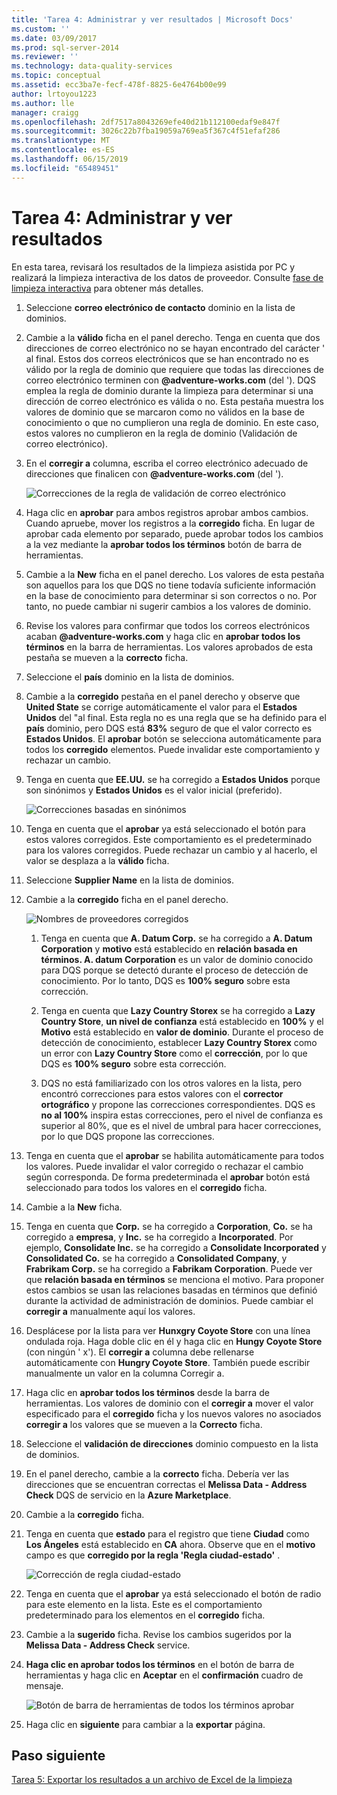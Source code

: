 ```yaml
---
title: 'Tarea 4: Administrar y ver resultados | Microsoft Docs'
ms.custom: ''
ms.date: 03/09/2017
ms.prod: sql-server-2014
ms.reviewer: ''
ms.technology: data-quality-services
ms.topic: conceptual
ms.assetid: ecc3ba7e-fecf-478f-8825-6e4764b00e99
author: lrtoyou1223
ms.author: lle
manager: craigg
ms.openlocfilehash: 2df7517a8043269efe40d21b112100edaf9e847f
ms.sourcegitcommit: 3026c22b7fba19059a769ea5f367c4f51efaf286
ms.translationtype: MT
ms.contentlocale: es-ES
ms.lasthandoff: 06/15/2019
ms.locfileid: "65489451"
---
```

# <a name="task-4-manaing-and-viewing-results"></a>Tarea 4: Administrar y ver resultados
  En esta tarea, revisará los resultados de la limpieza asistida por PC y realizará la limpieza interactiva de los datos de proveedor. Consulte [fase de limpieza interactiva](https://msdn.microsoft.com/library/hh213061.aspx#Interactive) para obtener más detalles.  
  
1.  Seleccione **correo electrónico de contacto** dominio en la lista de dominios.  
  
2.  Cambie a la **válido** ficha en el panel derecho. Tenga en cuenta que dos direcciones de correo electrónico no se hayan encontrado del carácter ' al final. Estos dos correos electrónicos que se han encontrado no es válido por la regla de dominio que requiere que todas las direcciones de correo electrónico terminen con **@adventure-works.com** (del '). DQS emplea la regla de dominio durante la limpieza para determinar si una dirección de correo electrónico es válida o no. Esta pestaña muestra los valores de dominio que se marcaron como no válidos en la base de conocimiento o que no cumplieron una regla de dominio. En este caso, estos valores no cumplieron en la regla de dominio (Validación de correo electrónico).  
  
3.  En el **corregir a** columna, escriba el correo electrónico adecuado de direcciones que finalicen con **@adventure-works.com** (del ').  
  
     ![Correcciones de la regla de validación de correo electrónico](../../2014/tutorials/media/et-managingandviewingresults-01.jpg "correcciones de la regla de validación de correo electrónico")  
  
4.  Haga clic en **aprobar** para ambos registros aprobar ambos cambios. Cuando apruebe, mover los registros a la **corregido** ficha. En lugar de aprobar cada elemento por separado, puede aprobar todos los cambios a la vez mediante la **aprobar todos los términos** botón de barra de herramientas.  
  
5.  Cambie a la **New** ficha en el panel derecho. Los valores de esta pestaña son aquellos para los que DQS no tiene todavía suficiente información en la base de conocimiento para determinar si son correctos o no. Por tanto, no puede cambiar ni sugerir cambios a los valores de dominio.  
  
6.  Revise los valores para confirmar que todos los correos electrónicos acaban **@adventure-works.com** y haga clic en **aprobar todos los términos** en la barra de herramientas. Los valores aprobados de esta pestaña se mueven a la **correcto** ficha.  
  
7.  Seleccione el **país** dominio en la lista de dominios.  
  
8.  Cambie a la **corregido** pestaña en el panel derecho y observe que **United State** se corrige automáticamente el valor para el **Estados Unidos** del "al final. Esta regla no es una regla que se ha definido para el **país** dominio, pero DQS está **83%** seguro de que el valor correcto es **Estados Unidos**. El **aprobar** botón se selecciona automáticamente para todos los **corregido** elementos. Puede invalidar este comportamiento y rechazar un cambio.  
  
9. Tenga en cuenta que **EE.UU.** se ha corregido a **Estados Unidos** porque son sinónimos y **Estados Unidos** es el valor inicial (preferido).  
  
     ![Correcciones basadas en sinónimos](../../2014/tutorials/media/et-managingandviewingresults-02.jpg "correcciones basadas en sinónimos")  
  
10. Tenga en cuenta que el **aprobar** ya está seleccionado el botón para estos valores corregidos. Este comportamiento es el predeterminado para los valores corregidos. Puede rechazar un cambio y al hacerlo, el valor se desplaza a la **válido** ficha.  
  
11. Seleccione **Supplier Name** en la lista de dominios.  
  
12. Cambie a la **corregido** ficha en el panel derecho.  
  
     ![Nombres de proveedores corregidos](../../2014/tutorials/media/et-managingandviewingresults-03.jpg "nombres de proveedores corregidos")  
  
    1.  Tenga en cuenta que **A. Datum Corp.** se ha corregido a **A. Datum Corporation** y **motivo** está establecido en **relación basada en términos. A. datum Corporation** es un valor de dominio conocido para DQS porque se detectó durante el proceso de detección de conocimiento. Por lo tanto, DQS es **100% seguro** sobre esta corrección.  
  
    2.  Tenga en cuenta que **Lazy Country Storex** se ha corregido a **Lazy Country Store**, **un nivel de confianza** está establecido en **100%** y el **Motivo** está establecido en **valor de dominio**. Durante el proceso de detección de conocimiento, establecer **Lazy Country Storex** como un error con **Lazy Country Store** como el **corrección**, por lo que DQS es **100% seguro** sobre esta corrección.  
  
    3.  DQS no está familiarizado con los otros valores en la lista, pero encontró correcciones para estos valores con el **corrector ortográfico** y propone las correcciones correspondientes. DQS es **no al 100%** inspira estas correcciones, pero el nivel de confianza es superior al 80%, que es el nivel de umbral para hacer correcciones, por lo que DQS propone las correcciones.  
  
13. Tenga en cuenta que el **aprobar** se habilita automáticamente para todos los valores. Puede invalidar el valor corregido o rechazar el cambio según corresponda. De forma predeterminada el **aprobar** botón está seleccionado para todos los valores en el **corregido** ficha.  
  
14. Cambie a la **New** ficha.  
  
15. Tenga en cuenta que **Corp.** se ha corregido a **Corporation**, **Co.** se ha corregido a **empresa**, y **Inc.** se ha corregido a **Incorporated**. Por ejemplo, **Consolidate Inc.** se ha corregido a **Consolidate Incorporated** y **Consolidated Co.** se ha corregido a **Consolidated Company**, y **Frabrikam Corp.** se ha corregido a **Fabrikam Corporation**.  Puede ver que **relación basada en términos** se menciona el motivo. Para proponer estos cambios se usan las relaciones basadas en términos que definió durante la actividad de administración de dominios. Puede cambiar el **corregir a** manualmente aquí los valores.  
  
16. Desplácese por la lista para ver **Hunxgry Coyote Store** con una línea ondulada roja. Haga doble clic en él y haga clic en **Hungy Coyote Store** (con ningún ' x'). El **corregir a** columna debe rellenarse automáticamente con **Hungry Coyote Store**. También puede escribir manualmente un valor en la columna Corregir a.  
  
17. Haga clic en **aprobar todos los términos** desde la barra de herramientas. Los valores de dominio con el **corregir a** mover el valor especificado para el **corregido** ficha y los nuevos valores no asociados **corregir a** los valores que se mueven a la  **Correcto** ficha.  
  
18. Seleccione el **validación de direcciones** dominio compuesto en la lista de dominios.  
  
19. En el panel derecho, cambie a la **correcto** ficha. Debería ver las direcciones que se encuentran correctas el **Melissa Data - Address Check** DQS de servicio en la **Azure Marketplace**.  
  
20. Cambie a la **corregido** ficha.  
  
21. Tenga en cuenta que **estado** para el registro que tiene **Ciudad** como **Los Ángeles** está establecido en **CA** ahora. Observe que en el **motivo** campo es que **corregido por la regla 'Regla ciudad-estado'** .  
  
     ![Corrección de regla ciudad-estado](../../2014/tutorials/media/et-managingandviewingresults-04.jpg "corrección a la regla Ciudad-Estado")  
  
22. Tenga en cuenta que el **aprobar** ya está seleccionado el botón de radio para este elemento en la lista. Este es el comportamiento predeterminado para los elementos en el **corregido** ficha.  
  
23. Cambie a la **sugerido** ficha. Revise los cambios sugeridos por la **Melissa Data - Address Check** service.  
  
24. **Haga clic en aprobar todos los términos** en el botón de barra de herramientas y haga clic en **Aceptar** en el **confirmación** cuadro de mensaje.  
  
     ![Botón de barra de herramientas de todos los términos aprobar](../../2014/tutorials/media/et-managingandviewingresults-05.jpg "aprobar el botón de barra de herramientas de todos los términos")  
  
25. Haga clic en **siguiente** para cambiar a la **exportar** página.  
  
## <a name="next-step"></a>Paso siguiente  
 [Tarea 5: Exportar los resultados a un archivo de Excel de la limpieza](../../2014/tutorials/task-5-exporting-cleansing-results-to-an-excel-file.md)  
  
  

